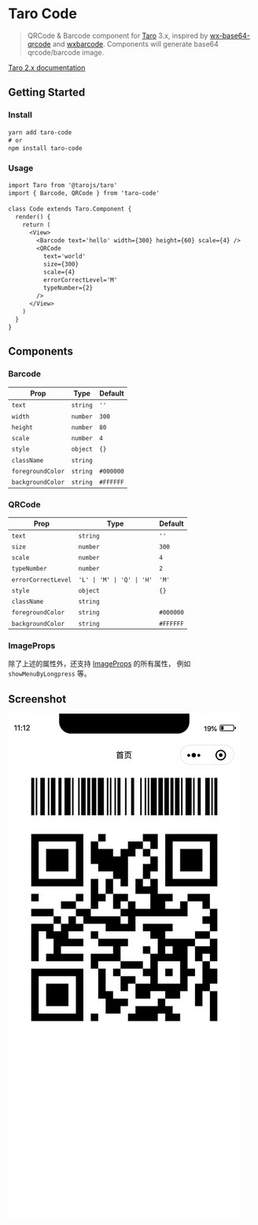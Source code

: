 # Taro Code

> QRCode & Barcode component for [Taro](https://taro.js.org) 3.x,  inspired by [wx-base64-qrcode](https://github.com/PsChina/wx-base64-qrcode) and [wxbarcode](https://github.com/alsey/wxbarcode). Components will generate base64 qrcode/barcode image.

[Taro 2.x documentation](https://github.com/Miaonster/taro-code/tree/taro-2.x)

## Getting Started

### Install

```
yarn add taro-code
# or
npm install taro-code
```

### Usage

```tsx
import Taro from '@tarojs/taro'
import { Barcode, QRCode } from 'taro-code'

class Code extends Taro.Component {
  render() {
    return (
      <View>
        <Barcode text='hello' width={300} height={60} scale={4} />
        <QRCode
          text='world'
          size={300}
          scale={4}
          errorCorrectLevel='M'
          typeNumber={2}
        />
      </View>
    )
  }
}
```

## Components

### Barcode


| Prop              | Type     | Default   |
| ----------------- | -------- | --------- |
| `text`            | `string` | `''`      |
| `width`           | `number` | `300`     |
| `height`          | `number` | `80`      |
| `scale`           | `number` | `4`       |
| `style`           | `object` | `{}`      |
| `className`       | `string` |           |
| `foregroundColor` | `string` | `#000000` |
| `backgroundColor` | `string` | `#FFFFFF` |

### QRCode

| Prop                | Type                       | Default   |
| ------------------- | -------------------------- | --------- |
| `text`              | `string`                   | `''`      |
| `size`              | `number`                   | `300`     |
| `scale`             | `number`                   | `4`       |
| `typeNumber`        | `number`                   | `2`       |
| `errorCorrectLevel` | `'L' \| 'M' \| 'Q' \| 'H'` | `'M'`     |
| `style`             | `object`                   | `{}`      |
| `className`         | `string`                   |           |
| `foregroundColor`   | `string`                   | `#000000` |
| `backgroundColor`   | `string`                   | `#FFFFFF` |

### ImageProps

除了上述的属性外，还支持 [ImageProps](https://taro-docs.jd.com/taro/docs/components/media/image/#imageprops) 的所有属性， 例如 `showMenuByLongpress` 等。

## Screenshot

![screenshot](./assets/screenshot.png)
